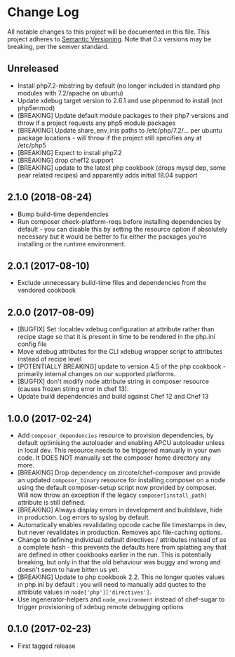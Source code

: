 # Change Log
All notable changes to this project will be documented in this file.
This project adheres to [Semantic Versioning](http://semver.org/). Note that
0.x versions may be breaking, per the semver standard.

## Unreleased

* Install php7.2-mbstring by default (no longer included in standard php modules 
  with 7.2/apache on ubuntu)
* Update xdebug target version to 2.6.1 and use phpenmod to install (not php5enmod)
* [BREAKING] Update default module packages to their php7 versions and throw if a 
  project requests any php5 module packages
* [BREAKING] Update share_env_inis paths to /etc/php/7.2/... per ubuntu package
  locations - will throw if the project still specifies any at /etc/php5
* [BREAKING] Expect to install php7.2
* [BREAKING] drop chef12 support
* [BREAKING] update to the latest php cookbook (drops mysql dep, some pear related
  recipes) and apparently adds initial 18.04 support 

## 2.1.0 (2018-08-24)

* Bump build-time dependencies
* Run composer check-platform-reqs before installing dependencies by default - you 
  can disable this by setting the resource option if absolutely necessary but it 
  would be better to fix either the packages you're installing or the runtime 
  environment.

## 2.0.1 (2017-08-10)

* Exclude unnecessary build-time files and dependencies from the vendored cookbook

## 2.0.0 (2017-08-09)

* [BUGFIX] Set :localdev xdebug configuration at attribute rather than recipe
  stage so that it is present in time to be rendered in the php.ini config file
* Move xdebug attributes for the CLI xdebug wrapper script to attributes instead
  of recipe level
* [POTENTIALLY BREAKING] update to version 4.5 of the php cookbook - primarily
  internal changes on our supported platforms.
* [BUGFIX] don't modify node attribute string in composer resource (causes frozen
  string error in chef 13).
* Update build dependencies and build against Chef 12 and Chef 13

## 1.0.0 (2017-02-24)

* Add `composer_dependencies` resource to provision dependencies, by default
  optimising the autoloader and enabling APCU autoloader unless in local dev.
  This resource needs to be triggered manually in your own code. It DOES NOT
  manually set the composer home directory any more.
* [BREAKING] Drop dependency on zircote/chef-composer and provide an updated
  `composer_binary` resource for installing composer on a node using the
  default composer-setup script now provided by composer. Will now throw an
  exception if the legacy `composer[install_path]` attribute is still defined.
* [BREAKING] Always display errors in development and buildslave, hide in
  production. Log errors to syslog by default.
* Automatically enables revalidating opcode cache file timestamps in dev, but
  never revalidates in production. Removes apc file-caching options.
* Change to defining individual default directives / attributes instead of as a
  complete hash - this prevents the defaults here from splatting any that are
  defined in other cookbooks earlier in the run. This is potentially breaking,
  but only in that the old behaviour was buggy and wrong and doesn't seem to have
  bitten us yet.
* [BREAKING] Update to php cookbook 2.2. This no longer quotes values in php.ini
  by default : you will need to manually add quotes to the attribute values in
  `node['php']['directives']`.
* Use ingenerator-helpers and `node_environment` instead of chef-sugar to trigger
  provisioning of xdebug remote debugging options


## 0.1.0 (2017-02-23)

* First tagged release

